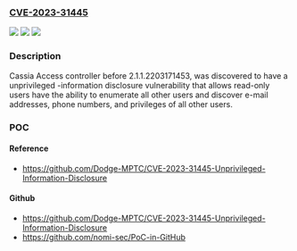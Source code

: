 ### [CVE-2023-31445](https://cve.mitre.org/cgi-bin/cvename.cgi?name=CVE-2023-31445)
![](https://img.shields.io/static/v1?label=Product&message=n%2Fa&color=blue)
![](https://img.shields.io/static/v1?label=Version&message=n%2Fa&color=blue)
![](https://img.shields.io/static/v1?label=Vulnerability&message=n%2Fa&color=brighgreen)

### Description

Cassia Access controller before 2.1.1.2203171453, was discovered to have a unprivileged -information disclosure vulnerability that allows read-only users have the ability to enumerate all other users and discover e-mail addresses, phone numbers, and privileges of all other users.

### POC

#### Reference
- https://github.com/Dodge-MPTC/CVE-2023-31445-Unprivileged-Information-Disclosure

#### Github
- https://github.com/Dodge-MPTC/CVE-2023-31445-Unprivileged-Information-Disclosure
- https://github.com/nomi-sec/PoC-in-GitHub

